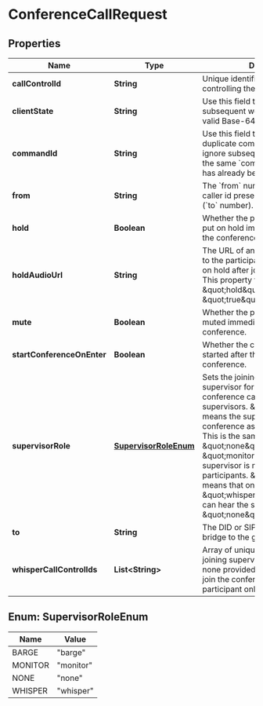 # ConferenceCallRequest

## Properties
Name | Type | Description | Notes
------------ | ------------- | ------------- | -------------
**callControlId** | **String** | Unique identifier and token for controlling the call | 
**clientState** | **String** | Use this field to add state to every subsequent webhook. It must be a valid Base-64 encoded string. |  [optional]
**commandId** | **String** | Use this field to avoid execution of duplicate commands. Telnyx will ignore subsequent commands with the same &#x60;command_id&#x60; as one that has already been executed. |  [optional]
**from** | **String** | The &#x60;from&#x60; number to be used as the caller id presented to the destination (&#x60;to&#x60; number). | 
**hold** | **Boolean** | Whether the participant should be put on hold immediately after joining the conference. |  [optional]
**holdAudioUrl** | **String** | The URL of an audio file to be played to the participant when they are put on hold after joining the conference. This property takes effect only if \&quot;hold\&quot; is set to \&quot;true\&quot;. |  [optional]
**mute** | **Boolean** | Whether the participant should be muted immediately after joining the conference. |  [optional]
**startConferenceOnEnter** | **Boolean** | Whether the conference should be started after the participant joins the conference. |  [optional]
**supervisorRole** | [**SupervisorRoleEnum**](#SupervisorRoleEnum) | Sets the joining participant as a supervisor for the conference. A conference can have multiple supervisors. \&quot;barge\&quot; means the supervisor enters the conference as a normal participant. This is the same as \&quot;none\&quot;. \&quot;monitor\&quot; means the supervisor is muted but can hear all participants. \&quot;whisper\&quot; means that only the specified \&quot;whisper_call_control_ids\&quot; can hear the supervisor. Defaults to \&quot;none\&quot;. |  [optional]
**to** | **String** | The DID or SIP URI to dial out and bridge to the given call. | 
**whisperCallControlIds** | **List&lt;String&gt;** | Array of unique call_control_ids the joining supervisor can whisper to. If none provided, the supervisor will join the conference as a monitoring participant only. |  [optional]

<a name="SupervisorRoleEnum"></a>
## Enum: SupervisorRoleEnum
Name | Value
---- | -----
BARGE | &quot;barge&quot;
MONITOR | &quot;monitor&quot;
NONE | &quot;none&quot;
WHISPER | &quot;whisper&quot;
